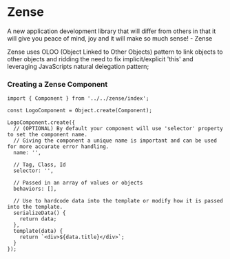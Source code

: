 # Zense
A new application development library that will differ from others in that it will give you peace of mind, joy and it will make so much sense! - Zense

Zense uses OLOO (Object Linked to Other Objects) pattern to link objects to other objects and ridding the need to fix implicit/explicit 'this' and leveraging JavaScripts natural delegation pattern;

### Creating a Zense Component
```
import { Component } from '../../zense/index';

const LogoComponent = Object.create(Component);

LogoComponent.create({
  // (OPTIONAL) By default your component will use 'selector' property to set the component name.
  // Giving the component a unique name is important and can be used for more accurate error handling.
  name: '',
  
  // Tag, Class, Id
  selector: '', 
  
  // Passed in an array of values or objects
  behaviors: [], 
  
  // Use to hardcode data into the template or modify how it is passed into the template.
  serializeData() {
    return data;
  },
  template(data) {
    return `<div>${data.title}</div>`;
  }
});
```

